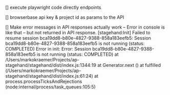 
[] execute playwright code directly endpoints

[] browserbase api key & project id as params to the API

[] Make error messages in API responses actually work – Error in console is like that – but not returned in API response.
[stagehand:Init] Failed to resume session bca19dd8-b80e-4827-9388-858a183eefb5: Session bca19dd8-b80e-4827-9388-858a183eefb5 is not running (status: COMPLETED)
Error in init: Error: Session bca19dd8-b80e-4827-9388-858a183eefb5 is not running (status: COMPLETED)
    at /Users/markokraemer/Projects/ap-stagehand/stagehand/dist/index.js:1344:19
    at Generator.next (<anonymous>)
    at fulfilled (/Users/markokraemer/Projects/ap-stagehand/stagehand/dist/index.js:61:24)
    at process.processTicksAndRejections (node:internal/process/task_queues:105:5)